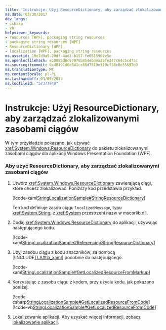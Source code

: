 ```yaml
---
title: 'Instrukcje: Użyj ResourceDictionary, aby zarządzać zlokalizowanymi zasobami ciągów'
ms.date: 03/30/2017
dev_langs:
- csharp
- vb
helpviewer_keywords:
- resources [WPF], packaging string resources
- packaging string resources [WPF]
- ResourceDictionary [WPF]
- localization [WPF], packaging string resources
ms.assetid: 19e7d9a5-20df-4ad3-b157-fe6515902e5e
ms.openlocfilehash: e28086d8c97070b854ebdea35fe347c64c5cd7ac
ms.sourcegitcommit: 0c48191d6d641ce88d7510e319cf38c0e35697d0
ms.translationtype: MT
ms.contentlocale: pl-PL
ms.lasthandoff: 03/05/2019
ms.locfileid: "57377940"
---
```

# <a name="how-to-use-a-resourcedictionary-to-manage-localizable-string-resources"></a>Instrukcje: Użyj ResourceDictionary, aby zarządzać zlokalizowanymi zasobami ciągów
W tym przykładzie pokazano, jak używać <xref:System.Windows.ResourceDictionary> do pakietu zlokalizowanymi zasobami ciągów dla aplikacji Windows Presentation Foundation (WPF).  
  
### <a name="to-use-a-resourcedictionary-to-manage-localizable-string-resources"></a>Aby użyć ResourceDictionary, aby zarządzać zlokalizowanymi zasobami ciągów  
  
1.  Utwórz <xref:System.Windows.ResourceDictionary> zawierającą ciągi, które chcesz zlokalizować. Poniższy kod przedstawia przykład.  
  
     [!code-xaml[StringLocalizationSample#StringResourceDictionary](~/samples/snippets/csharp/VS_Snippets_Wpf/StringLocalizationSample/CSharp/StringResources.xaml#stringresourcedictionary)]  
  
     Ten kod definiuje zasób ciągu `localizedMessage`, typu <xref:System.String>, z <xref:System> przestrzeni nazw w mscorlib.dll.  
  
2.  Dodaj <xref:System.Windows.ResourceDictionary> do aplikacji, używając następującego kodu.  
  
     [!code-xaml[StringLocalizationSample#ReferencingStringResourceDictionary](~/samples/snippets/csharp/VS_Snippets_Wpf/StringLocalizationSample/CSharp/App.xaml#referencingstringresourcedictionary)]  
  
3.  Użyj zasobu ciągu z kodu znaczników, za pomocą [!INCLUDE[TLA#tla_xaml](../../../../includes/tlasharptla-xaml-md.md)] podobnie do następującego.  
  
     [!code-xaml[StringLocalizationSample#GetLocalizedResourceFromMarkup](~/samples/snippets/csharp/VS_Snippets_Wpf/StringLocalizationSample/CSharp/MainWindow.xaml#getlocalizedresourcefrommarkup)]  
  
4.  Korzystając z zasobu ciągu z kodem, przy użyciu kodu, jak pokazano poniżej.  
  
     [!code-csharp[StringLocalizationSample#GetLocalizedResourceFromCode](~/samples/snippets/csharp/VS_Snippets_Wpf/StringLocalizationSample/CSharp/MainWindow.xaml.cs#getlocalizedresourcefromcode)]
     [!code-vb[StringLocalizationSample#GetLocalizedResourceFromCode](~/samples/snippets/visualbasic/VS_Snippets_Wpf/StringLocalizationSample/VisualBasic/MainWindow.xaml.vb#getlocalizedresourcefromcode)]  
  
5.  Lokalizowanie aplikacji. Aby uzyskać więcej informacji, zobacz [lokalizowanie aplikacji](how-to-localize-an-application.md).
